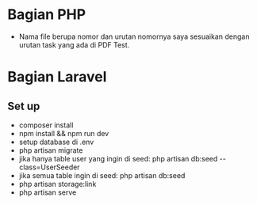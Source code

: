 # Bagian PHP

- Nama file berupa nomor dan urutan nomornya saya sesuaikan dengan urutan task yang ada di PDF Test.

# Bagian Laravel

## Set up

- composer install
- npm install && npm run dev
- setup database di .env
- php artisan migrate
- jika hanya table user yang ingin di seed: php artisan db:seed --class=UserSeeder
- jika semua table ingin di seed: php artisan db:seed
- php artisan storage:link
- php artisan serve
